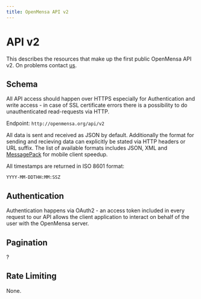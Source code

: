 ```yaml
---
title: OpenMensa API v2
---
```


# API v2

This describes the resources that make up the first public OpenMensa API v2.
On problems contact [us](mailto:info@openmensa.org?subject=APIv2).

## Schema

All API access should happen over HTTPS especially for Authentication and write
access - in case of SSL certificate errors there is a possibility to do
unauthenticated read-requests via HTTP.

Endpoint: `http://openmensa.org/api/v2`

All data is sent and received as JSON by default. Additionally the format for
sending and recieving data can explicitly be stated via HTTP headers or URL
suffix. The list of available formats includes JSON, XML and
[MessagePack](http://msgpack.org/) for mobile client speedup.

All timestamps are returned in ISO 8601 format:

    YYYY-MM-DDTHH:MM:SSZ

## Authentication

Authentication happens via OAuth2 - an access token included in every request to our API allows the client application to interact on behalf of the user with the OpenMensa server.

## Pagination

?

## Rate Limiting

None.
